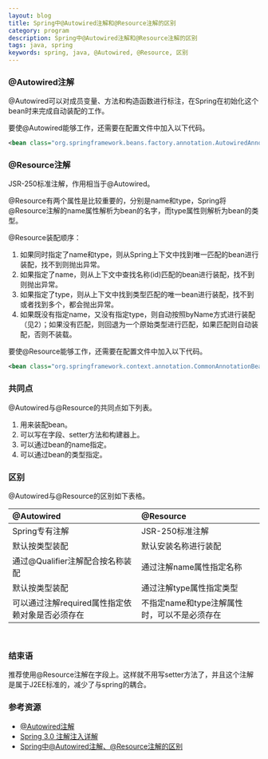 ```yaml
---
layout: blog
title: Spring中@Autowired注解和@Resource注解的区别
category: program
description: Spring中@Autowired注解和@Resource注解的区别
tags: java, spring
keywords: spring, java, @Autowired, @Resource, 区别
---
```


### @Autowired注解

@Autowired可以对成员变量、方法和构造函数进行标注，在Spring在初始化这个bean时来完成自动装配的工作。

要使@Autowired能够工作，还需要在配置文件中加入以下代码。

```xml
<bean class="org.springframework.beans.factory.annotation.AutowiredAnnotationBeanPostProcessor" />
```

### @Resource注解

JSR-250标准注解，作用相当于@Autowired。

@Resource有两个属性是比较重要的，分别是name和type，Spring将@Resource注解的name属性解析为bean的名字，而type属性则解析为bean的类型。

@Resource装配顺序：

1. 如果同时指定了name和type，则从Spring上下文中找到唯一匹配的bean进行装配，找不到则抛出异常。
1. 如果指定了name，则从上下文中查找名称(id)匹配的bean进行装配，找不到则抛出异常。
1. 如果指定了type，则从上下文中找到类型匹配的唯一bean进行装配，找不到或者找到多个，都会抛出异常。
1. 如果既没有指定name，又没有指定type，则自动按照byName方式进行装配（见2）；如果没有匹配，则回退为一个原始类型进行匹配，如果匹配则自动装配，否则不装载。

要使@Resource能够工作，还需要在配置文件中加入以下代码。

```xml
<bean class="org.springframework.context.annotation.CommonAnnotationBeanPostProcessor" />
```

### 共同点

@Autowired与@Resource的共同点如下列表。

1. 用来装配bean。
1. 可以写在字段、setter方法和构建器上。
1. 可以通过bean的name指定。
1. 可以通过bean的类型指定。

### 区别

@Autowired与@Resource的区别如下表格。

@Autowired|@Resource
:---|:---
Spring专有注解|JSR-250标准注解
默认按类型装配|默认安装名称进行装配
通过@Qualifier注解配合按名称装配|通过注解name属性指定名称
默认按类型装配|通过注解type属性指定类型
可以通过注解required属性指定依赖对象是否必须存在|不指定name和type注解属性时，可以不是必须存在  

` `

### 结束语

推荐使用@Resource注解在字段上。这样就不用写setter方法了，并且这个注解是属于J2EE标准的，减少了与spring的耦合。

### 参考资源

- [@Autowired注解](http://book.51cto.com/art/201004/193380.htm)
- [Spring 3.0 注解注入详解](http://developer.51cto.com/art/201104/255395.htm)
- [Spring中@Autowired注解、@Resource注解的区别](http://www.chinasb.org/archives/2011/06/2443.shtml)
